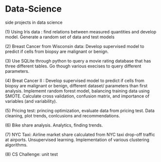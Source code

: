 # Data-Science
side projects in data science

(1) Using Iris data : find relations between measured quantities and develop model. Generate a random set of data 
 and test models
 
(2) Breast Cancer from Wisconsin data: Develop supervised model to predict if cells from biopsy are malignant or benign.   
 
(3) Use SQLite through python to query a movie rating database that has three different tables. Go though various 
execises to query different parameters. 

(4) Breat Cancer II : Develop supervised model to predict if cells from biopsy are malignant or benign, different dataset/ parameters than first analysis. Implememt random forest model, balancing training data using SMOTE. Calculate cross validation, confusion matrix, and importance of variables (and variability).

(5) Pricing test: princing optimization, evaluate data from pricing test. Data cleaning, plot trends, conlcusions and recommendations.  

(6) Bike share analysis. Analytics, finding trends. 

(7) NYC Taxi: Airline market share calculated from NYC taxi drop-off traffic at airports. Unsupervised learning. Implementation of various clustering algorithms. 

(8) CS Challenge: unit test 


